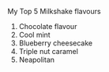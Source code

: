 My Top 5 Milkshake flavours

1. Chocolate flavour
2.  Cool mint
3. Blueberry cheesecake
4. Triple nut caramel
5. Neapolitan

